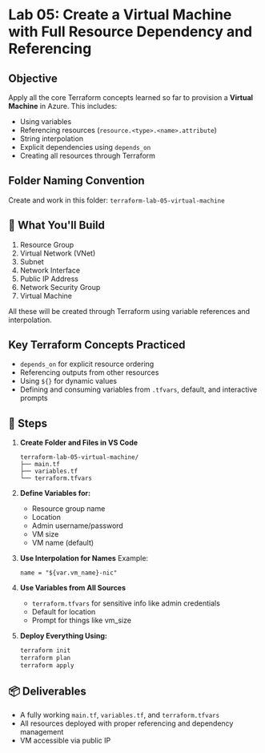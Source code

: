 # Lab 05: Create a Virtual Machine with Full Resource Dependency and Referencing

## Objective

Apply all the core Terraform concepts learned so far to provision a **Virtual Machine** in Azure. This includes:

- Using variables
- Referencing resources (`resource.<type>.<name>.attribute`)
- String interpolation
- Explicit dependencies using `depends_on`
- Creating all resources through Terraform

## Folder Naming Convention

Create and work in this folder: `terraform-lab-05-virtual-machine`

## 📝 What You'll Build

1. Resource Group
2. Virtual Network (VNet)
3. Subnet
4. Network Interface
5. Public IP Address
6. Network Security Group
7. Virtual Machine

All these will be created through Terraform using variable references and interpolation.

## Key Terraform Concepts Practiced

- `depends_on` for explicit resource ordering
- Referencing outputs from other resources
- Using `${}` for dynamic values
- Defining and consuming variables from `.tfvars`, default, and interactive prompts

## 📝 Steps

1. **Create Folder and Files in VS Code**
   ```
   terraform-lab-05-virtual-machine/
   ├── main.tf
   ├── variables.tf
   └── terraform.tfvars
   ```

2. **Define Variables for:**
   - Resource group name
   - Location
   - Admin username/password
   - VM size
   - VM name (default)

3. **Use Interpolation for Names**
   Example:
   ```hcl
   name = "${var.vm_name}-nic"
   ```

4. **Use Variables from All Sources**
   - `terraform.tfvars` for sensitive info like admin credentials
   - Default for location
   - Prompt for things like vm_size

5. **Deploy Everything Using:**
   ```bash
   terraform init
   terraform plan
   terraform apply
   ```
## 📦 Deliverables

- A fully working `main.tf`, `variables.tf`, and `terraform.tfvars`
- All resources deployed with proper referencing and dependency management
- VM accessible via public IP


